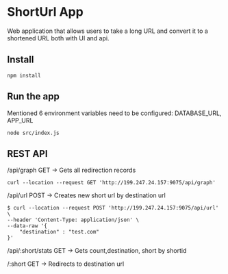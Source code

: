 # ShortUrl App

Web application that allows users to take a long URL and convert it to a shortened URL both with UI and api.


## Install

    npm install

## Run the app
Mentioned 6 environment variables need to be configured: DATABASE_URL, APP_URL

    node src/index.js


## REST API

/api/graph GET -> Gets all redirection records
```shell
curl --location --request GET 'http://199.247.24.157:9075/api/graph'
```


/api/url POST -> Creates new short url by destination url

```shell
$ curl --location --request POST 'http://199.247.24.157:9075/api/url' \
--header 'Content-Type: application/json' \
--data-raw '{
    "destination" : "test.com"
}'
```

/api/:short/stats GET -> Gets count,destination, short by shortid

/:short GET -> Redirects to destination url 

